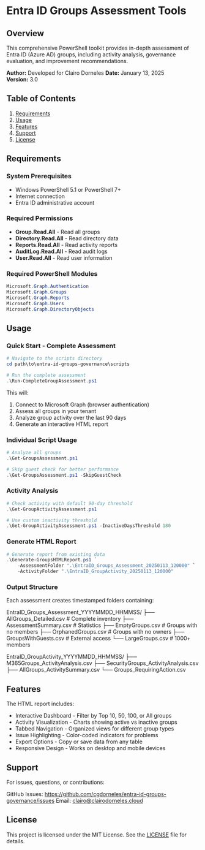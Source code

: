 
# Entra ID Groups Assessment Tools

## Overview

This comprehensive PowerShell toolkit provides in-depth assessment of Entra ID (Azure AD)
groups, including activity analysis, governance evaluation, and improvement recommendations.

**Author:** Developed for Clairo Dorneles
**Date:** January 13, 2025  
**Version:** 3.0

## Table of Contents

1. [Requirements](#requirements)
2. [Usage](#usage)
3. [Features](#Features)
4. [Support](#Support)
5. [License](#License)

## Requirements

### System Prerequisites

- Windows PowerShell 5.1 or PowerShell 7+
- Internet connection
- Entra ID administrative account

### Required Permissions

- **Group.Read.All** - Read all groups
- **Directory.Read.All** - Read directory data
- **Reports.Read.All** - Read activity reports
- **AuditLog.Read.All** - Read audit logs
- **User.Read.All** - Read user information

### Required PowerShell Modules

```powershell
Microsoft.Graph.Authentication
Microsoft.Graph.Groups
Microsoft.Graph.Reports
Microsoft.Graph.Users
Microsoft.Graph.DirectoryObjects
```

## Usage

### Quick Start - Complete Assessment

```powershell
# Navigate to the scripts directory
cd path\to\entra-id-groups-governance\scripts

# Run the complete assessment
.\Run-CompleteGroupAssessment.ps1
```

This will:

1. Connect to Microsoft Graph (browser authentication)
2. Assess all groups in your tenant
3. Analyze group activity over the last 90 days
4. Generate an interactive HTML report

### Individual Script Usage

```powershell
# Analyze all groups
.\Get-GroupsAssessment.ps1

# Skip guest check for better performance
.\Get-GroupsAssessment.ps1 -SkipGuestCheck
```

### Activity Analysis

```powershell
# Check activity with default 90-day threshold
.\Get-GroupActivityAssessment.ps1

# Use custom inactivity threshold
.\Get-GroupActivityAssessment.ps1 -InactiveDaysThreshold 180
```

### Generate HTML Report

```powershell
# Generate report from existing data
.\Generate-GroupsHTMLReport.ps1 `
    -AssessmentFolder ".\EntraID_Groups_Assessment_20250113_120000" `
    -ActivityFolder ".\EntraID_GroupActivity_20250113_120000" 
```

### Output Structure

Each assessment creates timestamped folders containing:

EntraID_Groups_Assessment_YYYYMMDD_HHMMSS/
├── AllGroups_Detailed.csv          # Complete inventory
├── AssessmentSummary.csv           # Statistics
├── EmptyGroups.csv                 # Groups with no members
├── OrphanedGroups.csv              # Groups with no owners
├── GroupsWithGuests.csv            # External access
└── LargeGroups.csv                 # 1000+ members

EntraID_GroupActivity_YYYYMMDD_HHMMSS/
├── M365Groups_ActivityAnalysis.csv
├── SecurityGroups_ActivityAnalysis.csv
├── AllGroups_ActivitySummary.csv
└── Groups_RequiringAction.csv

## Features

The HTML report includes:

- Interactive Dashboard - Filter by Top 10, 50, 100, or All groups
- Activity Visualization - Charts showing active vs inactive groups
- Tabbed Navigation - Organized views for different group types
- Issue Highlighting - Color-coded indicators for problems
- Export Options - Copy or save data from any table
- Responsive Design - Works on desktop and mobile devices

## Support

For issues, questions, or contributions:

GitHub Issues: https://github.com/cgdorneles/entra-id-groups-governance/issues
Email: clairo@clairodorneles.cloud

## License

This project is licensed under the MIT License. 
See the [LICENSE](LICENSE) file for details.